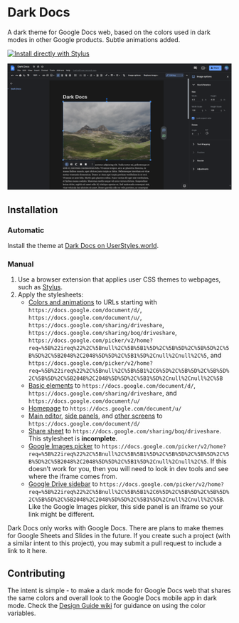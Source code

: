 # Dark Docs
A dark theme for Google Docs web, based on the colors used in dark modes in other Google products. Subtle animations added. 

[![Install directly with Stylus](https://img.shields.io/badge/Install%20directly%20with-Stylus-238b8b.svg)](https://userstyles.world/api/style/2597.user.css)

![](Screenshot_20220108_130113.png)

## Installation

### Automatic

Install the theme at [Dark Docs on UserStyles.world](https://userstyles.world/style/2597/dark-docs). 

### Manual 

1. Use a browser extension that applies user CSS themes to webpages, such as [Stylus](https://github.com/openstyles/stylus/).
2. Apply the stylesheets: 
    - [Colors and animations](colors-animations.css) to URLs starting with `https://docs.google.com/document/d/`, `https://docs.google.com/document/u/`, `https://docs.google.com/sharing/driveshare`, `https://docs.google.com/sharing/boq/driveshare`, `https://docs.google.com/picker/v2/home?req=%5B%22ireq%22%2C%5Bnull%2C%5B%5B1%5D%2C%5B%5D%2C%5B%5D%2C%5B%5D%2C%5B2048%2C2048%5D%5D%2C%5B1%5D%2Cnull%2Cnull%2C%5`, and `https://docs.google.com/picker/v2/home?req=%5B%22ireq%22%2C%5Bnull%2C%5B%5B1%2C6%5D%2C%5B%5D%2C%5B%5D%2C%5B%5D%2C%5B2048%2C2048%5D%5D%2C%5B1%5D%2Cnull%2Cnull%2C%5B`
    - [Basic elements](basic-elements.css) to `https://docs.google.com/document/d/`, `https://docs.google.com/sharing/driveshare`, and `https://docs.google.com/document/u/`
    - [Homepage](homepage.css) to `https://docs.google.com/document/u/`
    - [Main editor](main-editor.css), [side panels](side-panels.css), and [other screens](other-screens.css) to `https://docs.google.com/document/d/`
    - [Share sheet](share-sheet.css) to `https://docs.google.com/sharing/boq/driveshare`. This stylesheet is **incomplete**. 
    - [Google Images picker](google-images-picker.css) to `https://docs.google.com/picker/v2/home?req=%5B%22ireq%22%2C%5Bnull%2C%5B%5B1%5D%2C%5B%5D%2C%5B%5D%2C%5B%5D%2C%5B2048%2C2048%5D%5D%2C%5B1%5D%2Cnull%2Cnull%2C%5`. If this doesn’t work for you, then you will need to look in dev tools and see where the iframe comes from. 
    - [Google Drive sidebar](google-drive-sidebar.css) to `https://docs.google.com/picker/v2/home?req=%5B%22ireq%22%2C%5Bnull%2C%5B%5B1%2C6%5D%2C%5B%5D%2C%5B%5D%2C%5B%5D%2C%5B2048%2C2048%5D%5D%2C%5B1%5D%2Cnull%2Cnull%2C%5B`. Like the Google Images picker, this side panel is an iframe so your link might be different. 

Dark Docs only works with Google Docs. There are plans to make themes for Google Sheets and Slides in the future. If you create such a project (with a similar intent to this project), you may submit a pull request to include a link to it here.

## Contributing
The intent is simple - to make a dark mode for Google Docs web that shares the same colors and overall look to the Google Docs mobile app in dark mode. Check the [Design Guide wiki](https://github.com/winghongchan/dark-docs/wiki/Design-Guide) for guidance on using the color variables.

